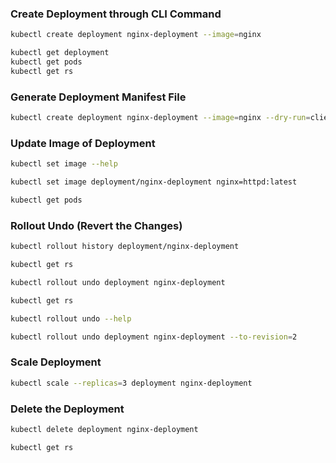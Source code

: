 
### Create Deployment through CLI Command
```sh
kubectl create deployment nginx-deployment --image=nginx
```
```sh
kubectl get deployment
kubectl get pods
kubectl get rs
```
### Generate Deployment Manifest File
```sh
kubectl create deployment nginx-deployment --image=nginx --dry-run=client -o yaml > deployment.yaml
```

### Update Image of Deployment
```sh
kubectl set image --help

kubectl set image deployment/nginx-deployment nginx=httpd:latest

kubectl get pods
```
### Rollout Undo (Revert the Changes)
```sh
kubectl rollout history deployment/nginx-deployment

kubectl get rs

kubectl rollout undo deployment nginx-deployment

kubectl get rs
```
```sh
kubectl rollout undo --help

kubectl rollout undo deployment nginx-deployment --to-revision=2
```
### Scale Deployment
```sh
kubectl scale --replicas=3 deployment nginx-deployment
```
### Delete the Deployment
```sh
kubectl delete deployment nginx-deployment

kubectl get rs
```

